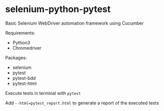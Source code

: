 # selenium-python-pytest

Basic Selenium WebDriver automation framework using Cucumber

Requirements:
- Python3
- Chromedriver

Packages:
- selenium
- pytest
- pytest-bdd
- pytest-html

Execute tests in terminal with `pytest`

Add `--html=pytest_report.html` to generate a report of the executed tests
